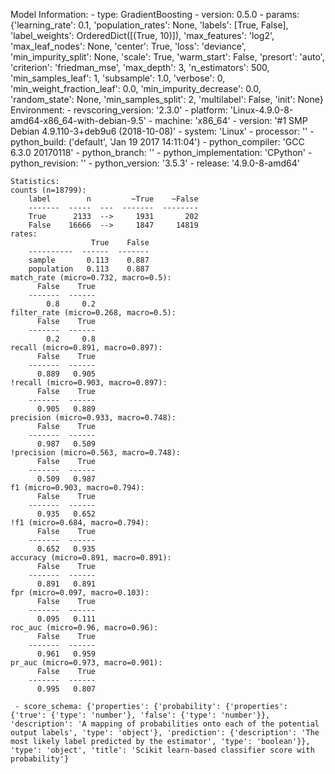Model Information:
	 - type: GradientBoosting
	 - version: 0.5.0
	 - params: {'learning_rate': 0.1, 'population_rates': None, 'labels': [True, False], 'label_weights': OrderedDict([(True, 10)]), 'max_features': 'log2', 'max_leaf_nodes': None, 'center': True, 'loss': 'deviance', 'min_impurity_split': None, 'scale': True, 'warm_start': False, 'presort': 'auto', 'criterion': 'friedman_mse', 'max_depth': 3, 'n_estimators': 500, 'min_samples_leaf': 1, 'subsample': 1.0, 'verbose': 0, 'min_weight_fraction_leaf': 0.0, 'min_impurity_decrease': 0.0, 'random_state': None, 'min_samples_split': 2, 'multilabel': False, 'init': None}
	Environment:
	 - revscoring_version: '2.3.0'
	 - platform: 'Linux-4.9.0-8-amd64-x86_64-with-debian-9.5'
	 - machine: 'x86_64'
	 - version: '#1 SMP Debian 4.9.110-3+deb9u6 (2018-10-08)'
	 - system: 'Linux'
	 - processor: ''
	 - python_build: ('default', 'Jan 19 2017 14:11:04')
	 - python_compiler: 'GCC 6.3.0 20170118'
	 - python_branch: ''
	 - python_implementation: 'CPython'
	 - python_revision: ''
	 - python_version: '3.5.3'
	 - release: '4.9.0-8-amd64'
	
	Statistics:
	counts (n=18799):
		label        n         ~True    ~False
		-------  -----  ---  -------  --------
		True      2133  -->     1931       202
		False    16666  -->     1847     14819
	rates:
		              True    False
		----------  ------  -------
		sample       0.113    0.887
		population   0.113    0.887
	match_rate (micro=0.732, macro=0.5):
		  False    True
		-------  ------
		    0.8     0.2
	filter_rate (micro=0.268, macro=0.5):
		  False    True
		-------  ------
		    0.2     0.8
	recall (micro=0.891, macro=0.897):
		  False    True
		-------  ------
		  0.889   0.905
	!recall (micro=0.903, macro=0.897):
		  False    True
		-------  ------
		  0.905   0.889
	precision (micro=0.933, macro=0.748):
		  False    True
		-------  ------
		  0.987   0.509
	!precision (micro=0.563, macro=0.748):
		  False    True
		-------  ------
		  0.509   0.987
	f1 (micro=0.903, macro=0.794):
		  False    True
		-------  ------
		  0.935   0.652
	!f1 (micro=0.684, macro=0.794):
		  False    True
		-------  ------
		  0.652   0.935
	accuracy (micro=0.891, macro=0.891):
		  False    True
		-------  ------
		  0.891   0.891
	fpr (micro=0.097, macro=0.103):
		  False    True
		-------  ------
		  0.095   0.111
	roc_auc (micro=0.96, macro=0.96):
		  False    True
		-------  ------
		  0.961   0.959
	pr_auc (micro=0.973, macro=0.901):
		  False    True
		-------  ------
		  0.995   0.807
	
	 - score_schema: {'properties': {'probability': {'properties': {'true': {'type': 'number'}, 'false': {'type': 'number'}}, 'description': 'A mapping of probabilities onto each of the potential output labels', 'type': 'object'}, 'prediction': {'description': 'The most likely label predicted by the estimator', 'type': 'boolean'}}, 'type': 'object', 'title': 'Scikit learn-based classifier score with probability'}

